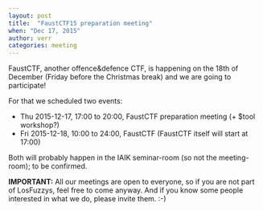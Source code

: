 ```yaml
---
layout: post
title:  "FaustCTF15 preparation meeting"
when: "Dec 17, 2015"
author: verr
categories: meeting
---
```


FaustCTF, another offence&defence CTF, is happening on the 18th of December (Friday before the Christmas break) and we are going to participate!

For that we scheduled two events:

- Thu 2015-12-17, 17:00 to 20:00, FaustCTF preparation meeting (+ $tool workshop?)
- Fri 2015-12-18, 10:00 to 24:00, FaustCTF
(FaustCTF itself will start at 17:00)

Both will probably happen in the IAIK seminar-room (so not the meeting-room); to be confirmed.

**IMPORTANT:**
All our meetings are open to everyone, so if you are not part of LosFuzzys, feel free to come anyway. And if you know some people interested in what we do, please invite them. :-)
